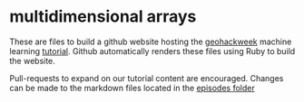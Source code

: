 # multidimensional arrays

These are files to build a github website hosting the [geohackweek](https://geohackweek.github.io/) machine learning [tutorial](https://geohackweek.github.io/machine-learning). Github automatically renders these files using Ruby to build the website.

Pull-requests to expand on our tutorial content are encouraged. Changes can be made to the markdown files located in the [episodes folder](https://github.com/geohackweek/nDarrays/tree/gh-pages/_episodes)

